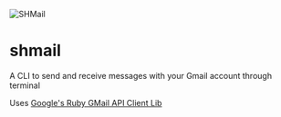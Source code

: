 
![SHMail](http://s1.postimg.org/s55bpu0tr/shmail.png)

shmail
======

A CLI to send and receive messages with your Gmail account through terminal

Uses [Google's Ruby GMail API Client Lib](https://developers.google.com/api-client-library/ruby/apis/gmail/v1)
